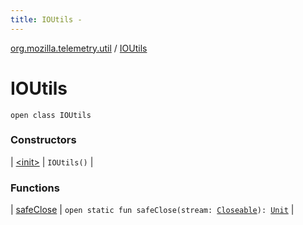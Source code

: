 ```yaml
---
title: IOUtils - 
---
```


[org.mozilla.telemetry.util](../index.html) / [IOUtils](./index.html)

# IOUtils

`open class IOUtils`

### Constructors

| [&lt;init&gt;](-init-.html) | `IOUtils()` |

### Functions

| [safeClose](safe-close.html) | `open static fun safeClose(stream: `[`Closeable`](http://docs.oracle.com/javase/6/docs/api/java/io/Closeable.html)`): `[`Unit`](https://kotlinlang.org/api/latest/jvm/stdlib/kotlin/-unit/index.html) |

